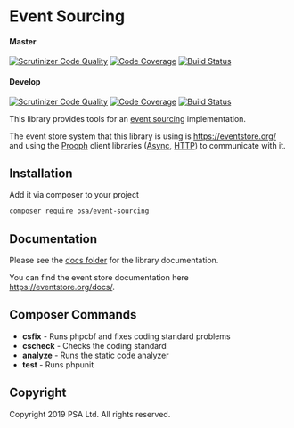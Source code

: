 # Event Sourcing

#### Master
[![Scrutinizer Code Quality](https://scrutinizer-ci.com/g/World-Architects/event-sourcing/badges/quality-score.png?b=master&s=3137e02a67d7a4d7f6cdb76ae9be0e1c49aa7b30)](https://scrutinizer-ci.com/g/World-Architects/event-sourcing/?branch=master)
[![Code Coverage](https://scrutinizer-ci.com/g/World-Architects/event-sourcing/badges/coverage.png?b=master&s=2cdf93f9ee0dbd6dd390cd6948e25702068f5bf5)](https://scrutinizer-ci.com/g/World-Architects/event-sourcing/?branch=master)
[![Build Status](https://scrutinizer-ci.com/g/World-Architects/event-sourcing/badges/build.png?b=master&s=c164216fdf37936733034610d68514350f34d792)](https://scrutinizer-ci.com/g/World-Architects/event-sourcing/?branch=master)

#### Develop
[![Scrutinizer Code Quality](https://scrutinizer-ci.com/g/World-Architects/event-sourcing/badges/quality-score.png?b=develop&s=3137e02a67d7a4d7f6cdb76ae9be0e1c49aa7b30)](https://scrutinizer-ci.com/g/World-Architects/event-sourcing/?branch=develop)
[![Code Coverage](https://scrutinizer-ci.com/g/World-Architects/event-sourcing/badges/coverage.png?b=develop&s=2cdf93f9ee0dbd6dd390cd6948e25702068f5bf5)](https://scrutinizer-ci.com/g/World-Architects/event-sourcing/?branch=develop)
[![Build Status](https://scrutinizer-ci.com/g/World-Architects/event-sourcing/badges/build.png?b=develop&s=c164216fdf37936733034610d68514350f34d792)](https://scrutinizer-ci.com/g/World-Architects/event-sourcing/?branch=develop)

This library provides tools for an [event sourcing](https://martinfowler.com/eaaDev/EventSourcing.html) implementation.

The event store system that this library is using is https://eventstore.org/ and using the [Prooph](https://github.com/prooph) client libraries ([Async](https://github.com/prooph/event-store-client), [HTTP](https://github.com/prooph/event-store-http-client)) to communicate with it. 

## Installation

Add it via composer to your project

```sh
composer require psa/event-sourcing
```

## Documentation

Please see the [docs folder](./docs/index.md) for the library documentation.

You can find the event store documentation here https://eventstore.org/docs/.

## Composer Commands

* **csfix** - Runs phpcbf and fixes coding standard problems
* **cscheck** - Checks the coding standard
* **analyze** - Runs the static code analyzer
* **test** - Runs phpunit

## Copyright

Copyright 2019 PSA Ltd. All rights reserved.
